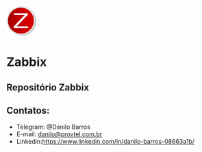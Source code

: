 ![Alt Text](https://github.com/danilobarros18/Zabbix/blob/master/IMG/zabbix.png?raw=true)  
# Zabbix

## Repositório Zabbix

## Contatos:

- Telegram: @Danilo Barros
- E-mail: danilo@provtel.com.br
- Linkedin:https://www.linkedin.com/in/danilo-barros-08663a1b/

```sh

```



